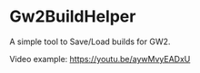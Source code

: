 # Gw2BuildHelper
A simple tool to Save/Load builds for GW2.

Video example:
https://youtu.be/aywMvyEADxU